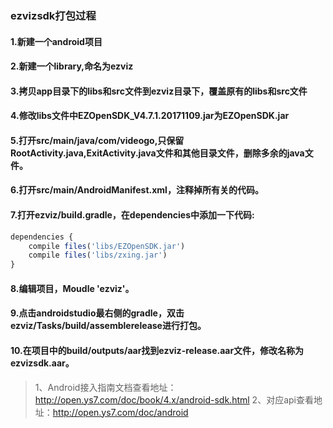 ### ezvizsdk打包过程
#### 1.新建一个android项目
#### 2.新建一个library,命名为ezviz
#### 3.拷贝app目录下的libs和src文件到ezviz目录下，覆盖原有的libs和src文件
#### 4.修改libs文件中EZOpenSDK_V4.7.1.20171109.jar为EZOpenSDK.jar
#### 5.打开src/main/java/com/videogo,只保留RootActivity.java,ExitActivity.java文件和其他目录文件，删除多余的java文件。
#### 6.打开src/main/AndroidManifest.xml，注释掉<application></application>所有关的代码。
#### 7.打开ezviz/build.gradle，在dependencies中添加一下代码:
```js
dependencies {
    compile files('libs/EZOpenSDK.jar')
    compile files('libs/zxing.jar')
}
```
#### 8.编辑项目，Moudle 'ezviz'。
#### 9.点击androidstudio最右侧的gradle，双击ezviz/Tasks/build/assemblerelease进行打包。
#### 10.在项目中的build/outputs/aar找到ezviz-release.aar文件，修改名称为ezvizsdk.aar。


>1、Android接入指南文档查看地址：http://open.ys7.com/doc/book/4.x/android-sdk.html
>2、对应api查看地址：http://open.ys7.com/doc/android
